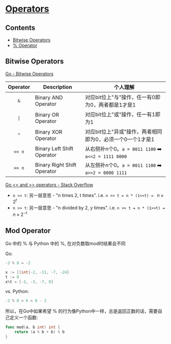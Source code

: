 # [Operators](https://github.com/szhou12/leetcode-go/blob/main/go_review/README.md)

## Contents
* [Bitwise Operators](#bitwise-operators)
* [% Operator](#mod-operator)

## Bitwise Operators
[Go - Bitwise Operators](https://www.tutorialspoint.com/go/go_bitwise_operators.htm)

| Operator | Description | 个人理解 |
| :-: | - | - |
| `&` | Binary AND Operator | 对应bit位上"与"操作，任一有0即为0，两者都是1才是1 |
| `\|` | Binary OR Operator | 对应bit位上"或"操作，任一有1即为1 |
| `^` | Binary XOR Operator | 对应bit位上"异或"操作，两者相同即为0，必须一个0一个1才是1 |
| `<< n` | Binary Left Shift Operator | 从右侧补n个0。`a = 0011 1100` :arrow_right: `a<<2 = 1111 0000` |
| `>> n` | Binary Right Shift Operator | 从左侧补n个0。`a = 0011 1100` :arrow_right: `a>>2 = 0000 1111` |

[Go << and >> operators - Stack Overflow](https://stackoverflow.com/questions/5801008/go-and-operators)
* `n << t`: 另一层意思 - "n times 2, t times". i.e. `n << t = n * (1<<t) = ` $n \times 2^t$
* `n >> t`: 另一层意思 - "n divided by 2, y times". i.e. `n >> t = n * (1>>t) = ` $n \times 2^{-t}$

## Mod Operator
Go 中的 % 与 Python 中的 %, 在对负数取mod时结果会不同

Go:
```go
-2 % 8 = -2

x := []int{-2, -11, -7, -24}
t := 8
x%t = [-2, -3, -7, 0]
```
vs.
Python:
```python
-2 % 8 = 6 = 8 - 2
```

所以，在Go中如果希望 % 的行为像Python中一样，总是返回正数的话，需要自己定义一个函数:
```go
func mod(a, b int) int {
    return (a % b + b) % b
}
```